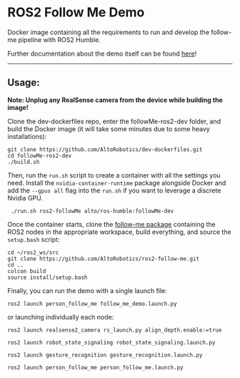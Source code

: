# ROS2 Follow Me Demo

Docker image containing all the requirements to run and develop the follow-me pipeline with ROS2 Humble.

Further documentation about the demo itself can be found [here](https://github.com/AltoRobotics/ros2-follow-me.git)!

---

## Usage:

**Note: Unplug any RealSense camera from the device while building the image!**

Clone the dev-dockerfiles repo, enter the followMe-ros2-dev folder, and build the Docker image (it will take some minutes due to some heavy installations):
```shell
git clone https://github.com/AltoRobotics/dev-dockerfiles.git
cd followMe-ros2-dev
./build.sh
```

Then, run the `run.sh` script to create a container with all the settings you need. Install the `nvidia-container-runtime` package alongside Docker and add the `--gpus all` flag into the `run.sh` if you want to leverage a discrete Nvidia GPU.

```shell
 ./run.sh ros2-followMe alto/ros-humble:followMe-dev
```

Once the container starts, clone the [follow-me package](https://github.com/AltoRobotics/ros2-follow-me.git) containing the ROS2 nodes in the appropriate workspace, build everything, and source the `setup.bash` script:
```shell
cd ~/ros2_ws/src
git clone https://github.com/AltoRobotics/ros2-follow-me.git
cd ..
colcon build
source install/setup.bash
```

Finally, you can run the demo with a single launch file:
```shell
ros2 launch person_follow_me follow_me_demo.launch.py
```

or launching individually each node:
```shell
ros2 launch realsense2_camera rs_launch.py align_depth.enable:=true
```
```shell
ros2 launch robot_state_signaling robot_state_signaling.launch.py
```
```shell
ros2 launch gesture_recognition gesture_recognition.launch.py
```
```shell
ros2 launch person_follow_me person_follow_me.launch.py
```
